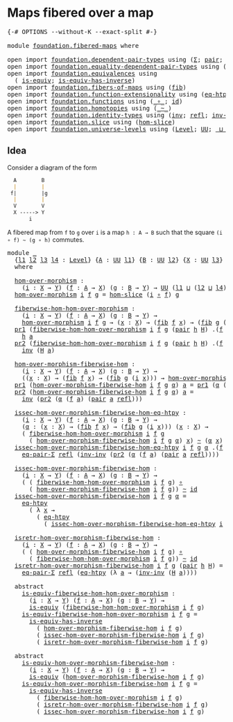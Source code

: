 # Maps fibered over a map

<pre class="Agda"><a id="36" class="Symbol">{-#</a> <a id="40" class="Keyword">OPTIONS</a> <a id="48" class="Pragma">--without-K</a> <a id="60" class="Pragma">--exact-split</a> <a id="74" class="Symbol">#-}</a>

<a id="79" class="Keyword">module</a> <a id="86" href="foundation.fibered-maps.html" class="Module">foundation.fibered-maps</a> <a id="110" class="Keyword">where</a>

<a id="117" class="Keyword">open</a> <a id="122" class="Keyword">import</a> <a id="129" href="foundation.dependent-pair-types.html" class="Module">foundation.dependent-pair-types</a> <a id="161" class="Keyword">using</a> <a id="167" class="Symbol">(</a><a id="168" href="foundation-core.dependent-pair-types.html#502" class="Record">Σ</a><a id="169" class="Symbol">;</a> <a id="171" href="foundation-core.dependent-pair-types.html#575" class="InductiveConstructor">pair</a><a id="175" class="Symbol">;</a> <a id="177" href="foundation-core.dependent-pair-types.html#592" class="Field">pr1</a><a id="180" class="Symbol">;</a> <a id="182" href="foundation-core.dependent-pair-types.html#604" class="Field">pr2</a><a id="185" class="Symbol">)</a>
<a id="187" class="Keyword">open</a> <a id="192" class="Keyword">import</a> <a id="199" href="foundation.equality-dependent-pair-types.html" class="Module">foundation.equality-dependent-pair-types</a> <a id="240" class="Keyword">using</a> <a id="246" class="Symbol">(</a><a id="247" href="foundation.equality-dependent-pair-types.html#1273" class="Function">eq-pair-Σ</a><a id="256" class="Symbol">)</a>
<a id="258" class="Keyword">open</a> <a id="263" class="Keyword">import</a> <a id="270" href="foundation.equivalences.html" class="Module">foundation.equivalences</a> <a id="294" class="Keyword">using</a>
  <a id="302" class="Symbol">(</a> <a id="304" href="foundation-core.equivalences.html#1542" class="Function">is-equiv</a><a id="312" class="Symbol">;</a> <a id="314" href="foundation-core.equivalences.html#2999" class="Function">is-equiv-has-inverse</a><a id="334" class="Symbol">)</a>
<a id="336" class="Keyword">open</a> <a id="341" class="Keyword">import</a> <a id="348" href="foundation.fibers-of-maps.html" class="Module">foundation.fibers-of-maps</a> <a id="374" class="Keyword">using</a> <a id="380" class="Symbol">(</a><a id="381" href="foundation-core.fibers-of-maps.html#928" class="Function">fib</a><a id="384" class="Symbol">)</a>
<a id="386" class="Keyword">open</a> <a id="391" class="Keyword">import</a> <a id="398" href="foundation.function-extensionality.html" class="Module">foundation.function-extensionality</a> <a id="433" class="Keyword">using</a> <a id="439" class="Symbol">(</a><a id="440" href="foundation.function-extensionality.html#1446" class="Function">eq-htpy</a><a id="447" class="Symbol">)</a>
<a id="449" class="Keyword">open</a> <a id="454" class="Keyword">import</a> <a id="461" href="foundation.functions.html" class="Module">foundation.functions</a> <a id="482" class="Keyword">using</a> <a id="488" class="Symbol">(</a><a id="489" href="foundation-core.functions.html#407" class="Function Operator">_∘_</a><a id="492" class="Symbol">;</a> <a id="494" href="foundation-core.functions.html#309" class="Function">id</a><a id="496" class="Symbol">)</a>
<a id="498" class="Keyword">open</a> <a id="503" class="Keyword">import</a> <a id="510" href="foundation.homotopies.html" class="Module">foundation.homotopies</a> <a id="532" class="Keyword">using</a> <a id="538" class="Symbol">(</a><a id="539" href="foundation-core.homotopies.html#467" class="Function Operator">_~_</a><a id="542" class="Symbol">)</a>
<a id="544" class="Keyword">open</a> <a id="549" class="Keyword">import</a> <a id="556" href="foundation.identity-types.html" class="Module">foundation.identity-types</a> <a id="582" class="Keyword">using</a> <a id="588" class="Symbol">(</a><a id="589" href="foundation-core.identity-types.html#1552" class="Function">inv</a><a id="592" class="Symbol">;</a> <a id="594" href="foundation-core.identity-types.html#694" class="InductiveConstructor">refl</a><a id="598" class="Symbol">;</a> <a id="600" href="foundation-core.identity-types.html#2169" class="Function">inv-inv</a><a id="607" class="Symbol">)</a>
<a id="609" class="Keyword">open</a> <a id="614" class="Keyword">import</a> <a id="621" href="foundation.slice.html" class="Module">foundation.slice</a> <a id="638" class="Keyword">using</a> <a id="644" class="Symbol">(</a><a id="645" href="foundation.slice.html#2961" class="Function">hom-slice</a><a id="654" class="Symbol">)</a>
<a id="656" class="Keyword">open</a> <a id="661" class="Keyword">import</a> <a id="668" href="foundation.universe-levels.html" class="Module">foundation.universe-levels</a> <a id="695" class="Keyword">using</a> <a id="701" class="Symbol">(</a><a id="702" href="Agda.Primitive.html#597" class="Postulate">Level</a><a id="707" class="Symbol">;</a> <a id="709" href="foundation-core.universe-levels.html#222" class="Primitive">UU</a><a id="711" class="Symbol">;</a> <a id="713" href="Agda.Primitive.html#810" class="Primitive Operator">_⊔_</a><a id="716" class="Symbol">)</a>
</pre>
## Idea

Consider a diagram of the form

```md
  A        B
  |        |
 f|        |g
  |        |
  V        V
  X -----> Y
       i
```

A fibered map from `f` to `g` over `i` is a map `h : A → B` such that the square `(i ∘ f) ~ (g ∘ h)` commutes.

<pre class="Agda"><a id="983" class="Keyword">module</a> <a id="990" href="foundation.fibered-maps.html#990" class="Module">_</a>
  <a id="994" class="Symbol">{</a><a id="995" href="foundation.fibered-maps.html#995" class="Bound">l1</a> <a id="998" href="foundation.fibered-maps.html#998" class="Bound">l2</a> <a id="1001" href="foundation.fibered-maps.html#1001" class="Bound">l3</a> <a id="1004" href="foundation.fibered-maps.html#1004" class="Bound">l4</a> <a id="1007" class="Symbol">:</a> <a id="1009" href="Agda.Primitive.html#597" class="Postulate">Level</a><a id="1014" class="Symbol">}</a> <a id="1016" class="Symbol">{</a><a id="1017" href="foundation.fibered-maps.html#1017" class="Bound">A</a> <a id="1019" class="Symbol">:</a> <a id="1021" href="foundation-core.universe-levels.html#222" class="Primitive">UU</a> <a id="1024" href="foundation.fibered-maps.html#995" class="Bound">l1</a><a id="1026" class="Symbol">}</a> <a id="1028" class="Symbol">{</a><a id="1029" href="foundation.fibered-maps.html#1029" class="Bound">B</a> <a id="1031" class="Symbol">:</a> <a id="1033" href="foundation-core.universe-levels.html#222" class="Primitive">UU</a> <a id="1036" href="foundation.fibered-maps.html#998" class="Bound">l2</a><a id="1038" class="Symbol">}</a> <a id="1040" class="Symbol">{</a><a id="1041" href="foundation.fibered-maps.html#1041" class="Bound">X</a> <a id="1043" class="Symbol">:</a> <a id="1045" href="foundation-core.universe-levels.html#222" class="Primitive">UU</a> <a id="1048" href="foundation.fibered-maps.html#1001" class="Bound">l3</a><a id="1050" class="Symbol">}</a> <a id="1052" class="Symbol">{</a><a id="1053" href="foundation.fibered-maps.html#1053" class="Bound">Y</a> <a id="1055" class="Symbol">:</a> <a id="1057" href="foundation-core.universe-levels.html#222" class="Primitive">UU</a> <a id="1060" href="foundation.fibered-maps.html#1004" class="Bound">l4</a><a id="1062" class="Symbol">}</a>
  <a id="1066" class="Keyword">where</a>

  <a id="1075" href="foundation.fibered-maps.html#1075" class="Function">hom-over-morphism</a> <a id="1093" class="Symbol">:</a>
    <a id="1099" class="Symbol">(</a><a id="1100" href="foundation.fibered-maps.html#1100" class="Bound">i</a> <a id="1102" class="Symbol">:</a> <a id="1104" href="foundation.fibered-maps.html#1041" class="Bound">X</a> <a id="1106" class="Symbol">→</a> <a id="1108" href="foundation.fibered-maps.html#1053" class="Bound">Y</a><a id="1109" class="Symbol">)</a> <a id="1111" class="Symbol">(</a><a id="1112" href="foundation.fibered-maps.html#1112" class="Bound">f</a> <a id="1114" class="Symbol">:</a> <a id="1116" href="foundation.fibered-maps.html#1017" class="Bound">A</a> <a id="1118" class="Symbol">→</a> <a id="1120" href="foundation.fibered-maps.html#1041" class="Bound">X</a><a id="1121" class="Symbol">)</a> <a id="1123" class="Symbol">(</a><a id="1124" href="foundation.fibered-maps.html#1124" class="Bound">g</a> <a id="1126" class="Symbol">:</a> <a id="1128" href="foundation.fibered-maps.html#1029" class="Bound">B</a> <a id="1130" class="Symbol">→</a> <a id="1132" href="foundation.fibered-maps.html#1053" class="Bound">Y</a><a id="1133" class="Symbol">)</a> <a id="1135" class="Symbol">→</a> <a id="1137" href="foundation-core.universe-levels.html#222" class="Primitive">UU</a> <a id="1140" class="Symbol">(</a><a id="1141" href="foundation.fibered-maps.html#995" class="Bound">l1</a> <a id="1144" href="Agda.Primitive.html#810" class="Primitive Operator">⊔</a> <a id="1146" class="Symbol">(</a><a id="1147" href="foundation.fibered-maps.html#998" class="Bound">l2</a> <a id="1150" href="Agda.Primitive.html#810" class="Primitive Operator">⊔</a> <a id="1152" href="foundation.fibered-maps.html#1004" class="Bound">l4</a><a id="1154" class="Symbol">))</a>
  <a id="1159" href="foundation.fibered-maps.html#1075" class="Function">hom-over-morphism</a> <a id="1177" href="foundation.fibered-maps.html#1177" class="Bound">i</a> <a id="1179" href="foundation.fibered-maps.html#1179" class="Bound">f</a> <a id="1181" href="foundation.fibered-maps.html#1181" class="Bound">g</a> <a id="1183" class="Symbol">=</a> <a id="1185" href="foundation.slice.html#2961" class="Function">hom-slice</a> <a id="1195" class="Symbol">(</a><a id="1196" href="foundation.fibered-maps.html#1177" class="Bound">i</a> <a id="1198" href="foundation-core.functions.html#407" class="Function Operator">∘</a> <a id="1200" href="foundation.fibered-maps.html#1179" class="Bound">f</a><a id="1201" class="Symbol">)</a> <a id="1203" href="foundation.fibered-maps.html#1181" class="Bound">g</a>

  <a id="1208" href="foundation.fibered-maps.html#1208" class="Function">fiberwise-hom-hom-over-morphism</a> <a id="1240" class="Symbol">:</a>
    <a id="1246" class="Symbol">(</a><a id="1247" href="foundation.fibered-maps.html#1247" class="Bound">i</a> <a id="1249" class="Symbol">:</a> <a id="1251" href="foundation.fibered-maps.html#1041" class="Bound">X</a> <a id="1253" class="Symbol">→</a> <a id="1255" href="foundation.fibered-maps.html#1053" class="Bound">Y</a><a id="1256" class="Symbol">)</a> <a id="1258" class="Symbol">(</a><a id="1259" href="foundation.fibered-maps.html#1259" class="Bound">f</a> <a id="1261" class="Symbol">:</a> <a id="1263" href="foundation.fibered-maps.html#1017" class="Bound">A</a> <a id="1265" class="Symbol">→</a> <a id="1267" href="foundation.fibered-maps.html#1041" class="Bound">X</a><a id="1268" class="Symbol">)</a> <a id="1270" class="Symbol">(</a><a id="1271" href="foundation.fibered-maps.html#1271" class="Bound">g</a> <a id="1273" class="Symbol">:</a> <a id="1275" href="foundation.fibered-maps.html#1029" class="Bound">B</a> <a id="1277" class="Symbol">→</a> <a id="1279" href="foundation.fibered-maps.html#1053" class="Bound">Y</a><a id="1280" class="Symbol">)</a> <a id="1282" class="Symbol">→</a>
    <a id="1288" href="foundation.fibered-maps.html#1075" class="Function">hom-over-morphism</a> <a id="1306" href="foundation.fibered-maps.html#1247" class="Bound">i</a> <a id="1308" href="foundation.fibered-maps.html#1259" class="Bound">f</a> <a id="1310" href="foundation.fibered-maps.html#1271" class="Bound">g</a> <a id="1312" class="Symbol">→</a> <a id="1314" class="Symbol">(</a><a id="1315" href="foundation.fibered-maps.html#1315" class="Bound">x</a> <a id="1317" class="Symbol">:</a> <a id="1319" href="foundation.fibered-maps.html#1041" class="Bound">X</a><a id="1320" class="Symbol">)</a> <a id="1322" class="Symbol">→</a> <a id="1324" class="Symbol">(</a><a id="1325" href="foundation-core.fibers-of-maps.html#928" class="Function">fib</a> <a id="1329" href="foundation.fibered-maps.html#1259" class="Bound">f</a> <a id="1331" href="foundation.fibered-maps.html#1315" class="Bound">x</a><a id="1332" class="Symbol">)</a> <a id="1334" class="Symbol">→</a> <a id="1336" class="Symbol">(</a><a id="1337" href="foundation-core.fibers-of-maps.html#928" class="Function">fib</a> <a id="1341" href="foundation.fibered-maps.html#1271" class="Bound">g</a> <a id="1343" class="Symbol">(</a><a id="1344" href="foundation.fibered-maps.html#1247" class="Bound">i</a> <a id="1346" href="foundation.fibered-maps.html#1315" class="Bound">x</a><a id="1347" class="Symbol">))</a>
  <a id="1352" href="foundation-core.dependent-pair-types.html#592" class="Field">pr1</a> <a id="1356" class="Symbol">(</a><a id="1357" href="foundation.fibered-maps.html#1208" class="Function">fiberwise-hom-hom-over-morphism</a> <a id="1389" href="foundation.fibered-maps.html#1389" class="Bound">i</a> <a id="1391" href="foundation.fibered-maps.html#1391" class="Bound">f</a> <a id="1393" href="foundation.fibered-maps.html#1393" class="Bound">g</a> <a id="1395" class="Symbol">(</a><a id="1396" href="foundation-core.dependent-pair-types.html#575" class="InductiveConstructor">pair</a> <a id="1401" href="foundation.fibered-maps.html#1401" class="Bound">h</a> <a id="1403" href="foundation.fibered-maps.html#1403" class="Bound">H</a><a id="1404" class="Symbol">)</a> <a id="1406" class="DottedPattern Symbol">.(</a><a id="1408" href="foundation.fibered-maps.html#1391" class="DottedPattern Bound">f</a> <a id="1410" href="foundation.fibered-maps.html#1419" class="DottedPattern Bound">a</a><a id="1411" class="DottedPattern Symbol">)</a> <a id="1413" class="Symbol">(</a><a id="1414" href="foundation-core.dependent-pair-types.html#575" class="InductiveConstructor">pair</a> <a id="1419" href="foundation.fibered-maps.html#1419" class="Bound">a</a> <a id="1421" href="foundation-core.identity-types.html#694" class="InductiveConstructor">refl</a><a id="1425" class="Symbol">))</a> <a id="1428" class="Symbol">=</a>
    <a id="1434" href="foundation.fibered-maps.html#1401" class="Bound">h</a> <a id="1436" href="foundation.fibered-maps.html#1419" class="Bound">a</a>
  <a id="1440" href="foundation-core.dependent-pair-types.html#604" class="Field">pr2</a> <a id="1444" class="Symbol">(</a><a id="1445" href="foundation.fibered-maps.html#1208" class="Function">fiberwise-hom-hom-over-morphism</a> <a id="1477" href="foundation.fibered-maps.html#1477" class="Bound">i</a> <a id="1479" href="foundation.fibered-maps.html#1479" class="Bound">f</a> <a id="1481" href="foundation.fibered-maps.html#1481" class="Bound">g</a> <a id="1483" class="Symbol">(</a><a id="1484" href="foundation-core.dependent-pair-types.html#575" class="InductiveConstructor">pair</a> <a id="1489" href="foundation.fibered-maps.html#1489" class="Bound">h</a> <a id="1491" href="foundation.fibered-maps.html#1491" class="Bound">H</a><a id="1492" class="Symbol">)</a> <a id="1494" class="DottedPattern Symbol">.(</a><a id="1496" href="foundation.fibered-maps.html#1479" class="DottedPattern Bound">f</a> <a id="1498" href="foundation.fibered-maps.html#1507" class="DottedPattern Bound">a</a><a id="1499" class="DottedPattern Symbol">)</a> <a id="1501" class="Symbol">(</a><a id="1502" href="foundation-core.dependent-pair-types.html#575" class="InductiveConstructor">pair</a> <a id="1507" href="foundation.fibered-maps.html#1507" class="Bound">a</a> <a id="1509" href="foundation-core.identity-types.html#694" class="InductiveConstructor">refl</a><a id="1513" class="Symbol">))</a> <a id="1516" class="Symbol">=</a>
    <a id="1522" href="foundation-core.identity-types.html#1552" class="Function">inv</a> <a id="1526" class="Symbol">(</a><a id="1527" href="foundation.fibered-maps.html#1491" class="Bound">H</a> <a id="1529" href="foundation.fibered-maps.html#1507" class="Bound">a</a><a id="1530" class="Symbol">)</a>

  <a id="1535" href="foundation.fibered-maps.html#1535" class="Function">hom-over-morphism-fiberwise-hom</a> <a id="1567" class="Symbol">:</a>
    <a id="1573" class="Symbol">(</a><a id="1574" href="foundation.fibered-maps.html#1574" class="Bound">i</a> <a id="1576" class="Symbol">:</a> <a id="1578" href="foundation.fibered-maps.html#1041" class="Bound">X</a> <a id="1580" class="Symbol">→</a> <a id="1582" href="foundation.fibered-maps.html#1053" class="Bound">Y</a><a id="1583" class="Symbol">)</a> <a id="1585" class="Symbol">(</a><a id="1586" href="foundation.fibered-maps.html#1586" class="Bound">f</a> <a id="1588" class="Symbol">:</a> <a id="1590" href="foundation.fibered-maps.html#1017" class="Bound">A</a> <a id="1592" class="Symbol">→</a> <a id="1594" href="foundation.fibered-maps.html#1041" class="Bound">X</a><a id="1595" class="Symbol">)</a> <a id="1597" class="Symbol">(</a><a id="1598" href="foundation.fibered-maps.html#1598" class="Bound">g</a> <a id="1600" class="Symbol">:</a> <a id="1602" href="foundation.fibered-maps.html#1029" class="Bound">B</a> <a id="1604" class="Symbol">→</a> <a id="1606" href="foundation.fibered-maps.html#1053" class="Bound">Y</a><a id="1607" class="Symbol">)</a> <a id="1609" class="Symbol">→</a>
    <a id="1615" class="Symbol">((</a><a id="1617" href="foundation.fibered-maps.html#1617" class="Bound">x</a> <a id="1619" class="Symbol">:</a> <a id="1621" href="foundation.fibered-maps.html#1041" class="Bound">X</a><a id="1622" class="Symbol">)</a> <a id="1624" class="Symbol">→</a> <a id="1626" class="Symbol">(</a><a id="1627" href="foundation-core.fibers-of-maps.html#928" class="Function">fib</a> <a id="1631" href="foundation.fibered-maps.html#1586" class="Bound">f</a> <a id="1633" href="foundation.fibered-maps.html#1617" class="Bound">x</a><a id="1634" class="Symbol">)</a> <a id="1636" class="Symbol">→</a> <a id="1638" class="Symbol">(</a><a id="1639" href="foundation-core.fibers-of-maps.html#928" class="Function">fib</a> <a id="1643" href="foundation.fibered-maps.html#1598" class="Bound">g</a> <a id="1645" class="Symbol">(</a><a id="1646" href="foundation.fibered-maps.html#1574" class="Bound">i</a> <a id="1648" href="foundation.fibered-maps.html#1617" class="Bound">x</a><a id="1649" class="Symbol">)))</a> <a id="1653" class="Symbol">→</a> <a id="1655" href="foundation.fibered-maps.html#1075" class="Function">hom-over-morphism</a> <a id="1673" href="foundation.fibered-maps.html#1574" class="Bound">i</a> <a id="1675" href="foundation.fibered-maps.html#1586" class="Bound">f</a> <a id="1677" href="foundation.fibered-maps.html#1598" class="Bound">g</a>
  <a id="1681" href="foundation-core.dependent-pair-types.html#592" class="Field">pr1</a> <a id="1685" class="Symbol">(</a><a id="1686" href="foundation.fibered-maps.html#1535" class="Function">hom-over-morphism-fiberwise-hom</a> <a id="1718" href="foundation.fibered-maps.html#1718" class="Bound">i</a> <a id="1720" href="foundation.fibered-maps.html#1720" class="Bound">f</a> <a id="1722" href="foundation.fibered-maps.html#1722" class="Bound">g</a> <a id="1724" href="foundation.fibered-maps.html#1724" class="Bound">α</a><a id="1725" class="Symbol">)</a> <a id="1727" href="foundation.fibered-maps.html#1727" class="Bound">a</a> <a id="1729" class="Symbol">=</a> <a id="1731" href="foundation-core.dependent-pair-types.html#592" class="Field">pr1</a> <a id="1735" class="Symbol">(</a><a id="1736" href="foundation.fibered-maps.html#1724" class="Bound">α</a> <a id="1738" class="Symbol">(</a><a id="1739" href="foundation.fibered-maps.html#1720" class="Bound">f</a> <a id="1741" href="foundation.fibered-maps.html#1727" class="Bound">a</a><a id="1742" class="Symbol">)</a> <a id="1744" class="Symbol">(</a><a id="1745" href="foundation-core.dependent-pair-types.html#575" class="InductiveConstructor">pair</a> <a id="1750" href="foundation.fibered-maps.html#1727" class="Bound">a</a> <a id="1752" href="foundation-core.identity-types.html#694" class="InductiveConstructor">refl</a><a id="1756" class="Symbol">))</a>
  <a id="1761" href="foundation-core.dependent-pair-types.html#604" class="Field">pr2</a> <a id="1765" class="Symbol">(</a><a id="1766" href="foundation.fibered-maps.html#1535" class="Function">hom-over-morphism-fiberwise-hom</a> <a id="1798" href="foundation.fibered-maps.html#1798" class="Bound">i</a> <a id="1800" href="foundation.fibered-maps.html#1800" class="Bound">f</a> <a id="1802" href="foundation.fibered-maps.html#1802" class="Bound">g</a> <a id="1804" href="foundation.fibered-maps.html#1804" class="Bound">α</a><a id="1805" class="Symbol">)</a> <a id="1807" href="foundation.fibered-maps.html#1807" class="Bound">a</a> <a id="1809" class="Symbol">=</a>
    <a id="1815" href="foundation-core.identity-types.html#1552" class="Function">inv</a> <a id="1819" class="Symbol">(</a><a id="1820" href="foundation-core.dependent-pair-types.html#604" class="Field">pr2</a> <a id="1824" class="Symbol">(</a><a id="1825" href="foundation.fibered-maps.html#1804" class="Bound">α</a> <a id="1827" class="Symbol">(</a><a id="1828" href="foundation.fibered-maps.html#1800" class="Bound">f</a> <a id="1830" href="foundation.fibered-maps.html#1807" class="Bound">a</a><a id="1831" class="Symbol">)</a> <a id="1833" class="Symbol">(</a><a id="1834" href="foundation-core.dependent-pair-types.html#575" class="InductiveConstructor">pair</a> <a id="1839" href="foundation.fibered-maps.html#1807" class="Bound">a</a> <a id="1841" href="foundation-core.identity-types.html#694" class="InductiveConstructor">refl</a><a id="1845" class="Symbol">)))</a>

  <a id="1852" href="foundation.fibered-maps.html#1852" class="Function">issec-hom-over-morphism-fiberwise-hom-eq-htpy</a> <a id="1898" class="Symbol">:</a>
    <a id="1904" class="Symbol">(</a><a id="1905" href="foundation.fibered-maps.html#1905" class="Bound">i</a> <a id="1907" class="Symbol">:</a> <a id="1909" href="foundation.fibered-maps.html#1041" class="Bound">X</a> <a id="1911" class="Symbol">→</a> <a id="1913" href="foundation.fibered-maps.html#1053" class="Bound">Y</a><a id="1914" class="Symbol">)</a> <a id="1916" class="Symbol">(</a><a id="1917" href="foundation.fibered-maps.html#1917" class="Bound">f</a> <a id="1919" class="Symbol">:</a> <a id="1921" href="foundation.fibered-maps.html#1017" class="Bound">A</a> <a id="1923" class="Symbol">→</a> <a id="1925" href="foundation.fibered-maps.html#1041" class="Bound">X</a><a id="1926" class="Symbol">)</a> <a id="1928" class="Symbol">(</a><a id="1929" href="foundation.fibered-maps.html#1929" class="Bound">g</a> <a id="1931" class="Symbol">:</a> <a id="1933" href="foundation.fibered-maps.html#1029" class="Bound">B</a> <a id="1935" class="Symbol">→</a> <a id="1937" href="foundation.fibered-maps.html#1053" class="Bound">Y</a><a id="1938" class="Symbol">)</a> <a id="1940" class="Symbol">→</a>
    <a id="1946" class="Symbol">(</a><a id="1947" href="foundation.fibered-maps.html#1947" class="Bound">α</a> <a id="1949" class="Symbol">:</a> <a id="1951" class="Symbol">(</a><a id="1952" href="foundation.fibered-maps.html#1952" class="Bound">x</a> <a id="1954" class="Symbol">:</a> <a id="1956" href="foundation.fibered-maps.html#1041" class="Bound">X</a><a id="1957" class="Symbol">)</a> <a id="1959" class="Symbol">→</a> <a id="1961" class="Symbol">(</a><a id="1962" href="foundation-core.fibers-of-maps.html#928" class="Function">fib</a> <a id="1966" href="foundation.fibered-maps.html#1917" class="Bound">f</a> <a id="1968" href="foundation.fibered-maps.html#1952" class="Bound">x</a><a id="1969" class="Symbol">)</a> <a id="1971" class="Symbol">→</a> <a id="1973" class="Symbol">(</a><a id="1974" href="foundation-core.fibers-of-maps.html#928" class="Function">fib</a> <a id="1978" href="foundation.fibered-maps.html#1929" class="Bound">g</a> <a id="1980" class="Symbol">(</a><a id="1981" href="foundation.fibered-maps.html#1905" class="Bound">i</a> <a id="1983" href="foundation.fibered-maps.html#1952" class="Bound">x</a><a id="1984" class="Symbol">)))</a> <a id="1988" class="Symbol">(</a><a id="1989" href="foundation.fibered-maps.html#1989" class="Bound">x</a> <a id="1991" class="Symbol">:</a> <a id="1993" href="foundation.fibered-maps.html#1041" class="Bound">X</a><a id="1994" class="Symbol">)</a> <a id="1996" class="Symbol">→</a>
    <a id="2002" class="Symbol">(</a> <a id="2004" href="foundation.fibered-maps.html#1208" class="Function">fiberwise-hom-hom-over-morphism</a> <a id="2036" href="foundation.fibered-maps.html#1905" class="Bound">i</a> <a id="2038" href="foundation.fibered-maps.html#1917" class="Bound">f</a> <a id="2040" href="foundation.fibered-maps.html#1929" class="Bound">g</a>
      <a id="2048" class="Symbol">(</a> <a id="2050" href="foundation.fibered-maps.html#1535" class="Function">hom-over-morphism-fiberwise-hom</a> <a id="2082" href="foundation.fibered-maps.html#1905" class="Bound">i</a> <a id="2084" href="foundation.fibered-maps.html#1917" class="Bound">f</a> <a id="2086" href="foundation.fibered-maps.html#1929" class="Bound">g</a> <a id="2088" href="foundation.fibered-maps.html#1947" class="Bound">α</a><a id="2089" class="Symbol">)</a> <a id="2091" href="foundation.fibered-maps.html#1989" class="Bound">x</a><a id="2092" class="Symbol">)</a> <a id="2094" href="foundation-core.homotopies.html#467" class="Function Operator">~</a> <a id="2096" class="Symbol">(</a><a id="2097" href="foundation.fibered-maps.html#1947" class="Bound">α</a> <a id="2099" href="foundation.fibered-maps.html#1989" class="Bound">x</a><a id="2100" class="Symbol">)</a>
  <a id="2104" href="foundation.fibered-maps.html#1852" class="Function">issec-hom-over-morphism-fiberwise-hom-eq-htpy</a> <a id="2150" href="foundation.fibered-maps.html#2150" class="Bound">i</a> <a id="2152" href="foundation.fibered-maps.html#2152" class="Bound">f</a> <a id="2154" href="foundation.fibered-maps.html#2154" class="Bound">g</a> <a id="2156" href="foundation.fibered-maps.html#2156" class="Bound">α</a> <a id="2158" class="DottedPattern Symbol">.(</a><a id="2160" href="foundation.fibered-maps.html#2152" class="DottedPattern Bound">f</a> <a id="2162" href="foundation.fibered-maps.html#2171" class="DottedPattern Bound">a</a><a id="2163" class="DottedPattern Symbol">)</a> <a id="2165" class="Symbol">(</a><a id="2166" href="foundation-core.dependent-pair-types.html#575" class="InductiveConstructor">pair</a> <a id="2171" href="foundation.fibered-maps.html#2171" class="Bound">a</a> <a id="2173" href="foundation-core.identity-types.html#694" class="InductiveConstructor">refl</a><a id="2177" class="Symbol">)</a> <a id="2179" class="Symbol">=</a>
    <a id="2185" href="foundation.equality-dependent-pair-types.html#1273" class="Function">eq-pair-Σ</a> <a id="2195" href="foundation-core.identity-types.html#694" class="InductiveConstructor">refl</a> <a id="2200" class="Symbol">(</a><a id="2201" href="foundation-core.identity-types.html#2169" class="Function">inv-inv</a> <a id="2209" class="Symbol">(</a><a id="2210" href="foundation-core.dependent-pair-types.html#604" class="Field">pr2</a> <a id="2214" class="Symbol">(</a><a id="2215" href="foundation.fibered-maps.html#2156" class="Bound">α</a> <a id="2217" class="Symbol">(</a><a id="2218" href="foundation.fibered-maps.html#2152" class="Bound">f</a> <a id="2220" href="foundation.fibered-maps.html#2171" class="Bound">a</a><a id="2221" class="Symbol">)</a> <a id="2223" class="Symbol">(</a><a id="2224" href="foundation-core.dependent-pair-types.html#575" class="InductiveConstructor">pair</a> <a id="2229" href="foundation.fibered-maps.html#2171" class="Bound">a</a> <a id="2231" href="foundation-core.identity-types.html#694" class="InductiveConstructor">refl</a><a id="2235" class="Symbol">))))</a>

  <a id="2243" href="foundation.fibered-maps.html#2243" class="Function">issec-hom-over-morphism-fiberwise-hom</a> <a id="2281" class="Symbol">:</a>
    <a id="2287" class="Symbol">(</a><a id="2288" href="foundation.fibered-maps.html#2288" class="Bound">i</a> <a id="2290" class="Symbol">:</a> <a id="2292" href="foundation.fibered-maps.html#1041" class="Bound">X</a> <a id="2294" class="Symbol">→</a> <a id="2296" href="foundation.fibered-maps.html#1053" class="Bound">Y</a><a id="2297" class="Symbol">)</a> <a id="2299" class="Symbol">(</a><a id="2300" href="foundation.fibered-maps.html#2300" class="Bound">f</a> <a id="2302" class="Symbol">:</a> <a id="2304" href="foundation.fibered-maps.html#1017" class="Bound">A</a> <a id="2306" class="Symbol">→</a> <a id="2308" href="foundation.fibered-maps.html#1041" class="Bound">X</a><a id="2309" class="Symbol">)</a> <a id="2311" class="Symbol">(</a><a id="2312" href="foundation.fibered-maps.html#2312" class="Bound">g</a> <a id="2314" class="Symbol">:</a> <a id="2316" href="foundation.fibered-maps.html#1029" class="Bound">B</a> <a id="2318" class="Symbol">→</a> <a id="2320" href="foundation.fibered-maps.html#1053" class="Bound">Y</a><a id="2321" class="Symbol">)</a> <a id="2323" class="Symbol">→</a>
    <a id="2329" class="Symbol">(</a> <a id="2331" class="Symbol">(</a> <a id="2333" href="foundation.fibered-maps.html#1208" class="Function">fiberwise-hom-hom-over-morphism</a> <a id="2365" href="foundation.fibered-maps.html#2288" class="Bound">i</a> <a id="2367" href="foundation.fibered-maps.html#2300" class="Bound">f</a> <a id="2369" href="foundation.fibered-maps.html#2312" class="Bound">g</a><a id="2370" class="Symbol">)</a> <a id="2372" href="foundation-core.functions.html#407" class="Function Operator">∘</a>
      <a id="2380" class="Symbol">(</a> <a id="2382" href="foundation.fibered-maps.html#1535" class="Function">hom-over-morphism-fiberwise-hom</a> <a id="2414" href="foundation.fibered-maps.html#2288" class="Bound">i</a> <a id="2416" href="foundation.fibered-maps.html#2300" class="Bound">f</a> <a id="2418" href="foundation.fibered-maps.html#2312" class="Bound">g</a><a id="2419" class="Symbol">))</a> <a id="2422" href="foundation-core.homotopies.html#467" class="Function Operator">~</a> <a id="2424" href="foundation-core.functions.html#309" class="Function">id</a>
  <a id="2429" href="foundation.fibered-maps.html#2243" class="Function">issec-hom-over-morphism-fiberwise-hom</a> <a id="2467" href="foundation.fibered-maps.html#2467" class="Bound">i</a> <a id="2469" href="foundation.fibered-maps.html#2469" class="Bound">f</a> <a id="2471" href="foundation.fibered-maps.html#2471" class="Bound">g</a> <a id="2473" href="foundation.fibered-maps.html#2473" class="Bound">α</a> <a id="2475" class="Symbol">=</a>
    <a id="2481" href="foundation.function-extensionality.html#1446" class="Function">eq-htpy</a>
      <a id="2495" class="Symbol">(</a> <a id="2497" class="Symbol">λ</a> <a id="2499" href="foundation.fibered-maps.html#2499" class="Bound">x</a> <a id="2501" class="Symbol">→</a>
        <a id="2511" class="Symbol">(</a> <a id="2513" href="foundation.function-extensionality.html#1446" class="Function">eq-htpy</a>
          <a id="2531" class="Symbol">(</a> <a id="2533" href="foundation.fibered-maps.html#1852" class="Function">issec-hom-over-morphism-fiberwise-hom-eq-htpy</a> <a id="2579" href="foundation.fibered-maps.html#2467" class="Bound">i</a> <a id="2581" href="foundation.fibered-maps.html#2469" class="Bound">f</a> <a id="2583" href="foundation.fibered-maps.html#2471" class="Bound">g</a> <a id="2585" href="foundation.fibered-maps.html#2473" class="Bound">α</a> <a id="2587" href="foundation.fibered-maps.html#2499" class="Bound">x</a><a id="2588" class="Symbol">)))</a>

  <a id="2595" href="foundation.fibered-maps.html#2595" class="Function">isretr-hom-over-morphism-fiberwise-hom</a> <a id="2634" class="Symbol">:</a>
    <a id="2640" class="Symbol">(</a><a id="2641" href="foundation.fibered-maps.html#2641" class="Bound">i</a> <a id="2643" class="Symbol">:</a> <a id="2645" href="foundation.fibered-maps.html#1041" class="Bound">X</a> <a id="2647" class="Symbol">→</a> <a id="2649" href="foundation.fibered-maps.html#1053" class="Bound">Y</a><a id="2650" class="Symbol">)</a> <a id="2652" class="Symbol">(</a><a id="2653" href="foundation.fibered-maps.html#2653" class="Bound">f</a> <a id="2655" class="Symbol">:</a> <a id="2657" href="foundation.fibered-maps.html#1017" class="Bound">A</a> <a id="2659" class="Symbol">→</a> <a id="2661" href="foundation.fibered-maps.html#1041" class="Bound">X</a><a id="2662" class="Symbol">)</a> <a id="2664" class="Symbol">(</a><a id="2665" href="foundation.fibered-maps.html#2665" class="Bound">g</a> <a id="2667" class="Symbol">:</a> <a id="2669" href="foundation.fibered-maps.html#1029" class="Bound">B</a> <a id="2671" class="Symbol">→</a> <a id="2673" href="foundation.fibered-maps.html#1053" class="Bound">Y</a><a id="2674" class="Symbol">)</a> <a id="2676" class="Symbol">→</a>
    <a id="2682" class="Symbol">(</a> <a id="2684" class="Symbol">(</a> <a id="2686" href="foundation.fibered-maps.html#1535" class="Function">hom-over-morphism-fiberwise-hom</a> <a id="2718" href="foundation.fibered-maps.html#2641" class="Bound">i</a> <a id="2720" href="foundation.fibered-maps.html#2653" class="Bound">f</a> <a id="2722" href="foundation.fibered-maps.html#2665" class="Bound">g</a><a id="2723" class="Symbol">)</a> <a id="2725" href="foundation-core.functions.html#407" class="Function Operator">∘</a>
      <a id="2733" class="Symbol">(</a> <a id="2735" href="foundation.fibered-maps.html#1208" class="Function">fiberwise-hom-hom-over-morphism</a> <a id="2767" href="foundation.fibered-maps.html#2641" class="Bound">i</a> <a id="2769" href="foundation.fibered-maps.html#2653" class="Bound">f</a> <a id="2771" href="foundation.fibered-maps.html#2665" class="Bound">g</a><a id="2772" class="Symbol">))</a> <a id="2775" href="foundation-core.homotopies.html#467" class="Function Operator">~</a> <a id="2777" href="foundation-core.functions.html#309" class="Function">id</a>
  <a id="2782" href="foundation.fibered-maps.html#2595" class="Function">isretr-hom-over-morphism-fiberwise-hom</a> <a id="2821" href="foundation.fibered-maps.html#2821" class="Bound">i</a> <a id="2823" href="foundation.fibered-maps.html#2823" class="Bound">f</a> <a id="2825" href="foundation.fibered-maps.html#2825" class="Bound">g</a> <a id="2827" class="Symbol">(</a><a id="2828" href="foundation-core.dependent-pair-types.html#575" class="InductiveConstructor">pair</a> <a id="2833" href="foundation.fibered-maps.html#2833" class="Bound">h</a> <a id="2835" href="foundation.fibered-maps.html#2835" class="Bound">H</a><a id="2836" class="Symbol">)</a> <a id="2838" class="Symbol">=</a>
    <a id="2844" href="foundation.equality-dependent-pair-types.html#1273" class="Function">eq-pair-Σ</a> <a id="2854" href="foundation-core.identity-types.html#694" class="InductiveConstructor">refl</a> <a id="2859" class="Symbol">(</a><a id="2860" href="foundation.function-extensionality.html#1446" class="Function">eq-htpy</a> <a id="2868" class="Symbol">(λ</a> <a id="2871" href="foundation.fibered-maps.html#2871" class="Bound">a</a> <a id="2873" class="Symbol">→</a> <a id="2875" class="Symbol">(</a><a id="2876" href="foundation-core.identity-types.html#2169" class="Function">inv-inv</a> <a id="2884" class="Symbol">(</a><a id="2885" href="foundation.fibered-maps.html#2835" class="Bound">H</a> <a id="2887" href="foundation.fibered-maps.html#2871" class="Bound">a</a><a id="2888" class="Symbol">))))</a>

  <a id="2896" class="Keyword">abstract</a>
    <a id="2909" href="foundation.fibered-maps.html#2909" class="Function">is-equiv-fiberwise-hom-hom-over-morphism</a> <a id="2950" class="Symbol">:</a>
      <a id="2958" class="Symbol">(</a><a id="2959" href="foundation.fibered-maps.html#2959" class="Bound">i</a> <a id="2961" class="Symbol">:</a> <a id="2963" href="foundation.fibered-maps.html#1041" class="Bound">X</a> <a id="2965" class="Symbol">→</a> <a id="2967" href="foundation.fibered-maps.html#1053" class="Bound">Y</a><a id="2968" class="Symbol">)</a> <a id="2970" class="Symbol">(</a><a id="2971" href="foundation.fibered-maps.html#2971" class="Bound">f</a> <a id="2973" class="Symbol">:</a> <a id="2975" href="foundation.fibered-maps.html#1017" class="Bound">A</a> <a id="2977" class="Symbol">→</a> <a id="2979" href="foundation.fibered-maps.html#1041" class="Bound">X</a><a id="2980" class="Symbol">)</a> <a id="2982" class="Symbol">(</a><a id="2983" href="foundation.fibered-maps.html#2983" class="Bound">g</a> <a id="2985" class="Symbol">:</a> <a id="2987" href="foundation.fibered-maps.html#1029" class="Bound">B</a> <a id="2989" class="Symbol">→</a> <a id="2991" href="foundation.fibered-maps.html#1053" class="Bound">Y</a><a id="2992" class="Symbol">)</a> <a id="2994" class="Symbol">→</a>
      <a id="3002" href="foundation-core.equivalences.html#1542" class="Function">is-equiv</a> <a id="3011" class="Symbol">(</a><a id="3012" href="foundation.fibered-maps.html#1208" class="Function">fiberwise-hom-hom-over-morphism</a> <a id="3044" href="foundation.fibered-maps.html#2959" class="Bound">i</a> <a id="3046" href="foundation.fibered-maps.html#2971" class="Bound">f</a> <a id="3048" href="foundation.fibered-maps.html#2983" class="Bound">g</a><a id="3049" class="Symbol">)</a>
    <a id="3055" href="foundation.fibered-maps.html#2909" class="Function">is-equiv-fiberwise-hom-hom-over-morphism</a> <a id="3096" href="foundation.fibered-maps.html#3096" class="Bound">i</a> <a id="3098" href="foundation.fibered-maps.html#3098" class="Bound">f</a> <a id="3100" href="foundation.fibered-maps.html#3100" class="Bound">g</a> <a id="3102" class="Symbol">=</a>
      <a id="3110" href="foundation-core.equivalences.html#2999" class="Function">is-equiv-has-inverse</a>
        <a id="3139" class="Symbol">(</a> <a id="3141" href="foundation.fibered-maps.html#1535" class="Function">hom-over-morphism-fiberwise-hom</a> <a id="3173" href="foundation.fibered-maps.html#3096" class="Bound">i</a> <a id="3175" href="foundation.fibered-maps.html#3098" class="Bound">f</a> <a id="3177" href="foundation.fibered-maps.html#3100" class="Bound">g</a><a id="3178" class="Symbol">)</a>
        <a id="3188" class="Symbol">(</a> <a id="3190" href="foundation.fibered-maps.html#2243" class="Function">issec-hom-over-morphism-fiberwise-hom</a> <a id="3228" href="foundation.fibered-maps.html#3096" class="Bound">i</a> <a id="3230" href="foundation.fibered-maps.html#3098" class="Bound">f</a> <a id="3232" href="foundation.fibered-maps.html#3100" class="Bound">g</a><a id="3233" class="Symbol">)</a>
        <a id="3243" class="Symbol">(</a> <a id="3245" href="foundation.fibered-maps.html#2595" class="Function">isretr-hom-over-morphism-fiberwise-hom</a> <a id="3284" href="foundation.fibered-maps.html#3096" class="Bound">i</a> <a id="3286" href="foundation.fibered-maps.html#3098" class="Bound">f</a> <a id="3288" href="foundation.fibered-maps.html#3100" class="Bound">g</a><a id="3289" class="Symbol">)</a>

  <a id="3294" class="Keyword">abstract</a>
    <a id="3307" href="foundation.fibered-maps.html#3307" class="Function">is-equiv-hom-over-morphism-fiberwise-hom</a> <a id="3348" class="Symbol">:</a>
      <a id="3356" class="Symbol">(</a><a id="3357" href="foundation.fibered-maps.html#3357" class="Bound">i</a> <a id="3359" class="Symbol">:</a> <a id="3361" href="foundation.fibered-maps.html#1041" class="Bound">X</a> <a id="3363" class="Symbol">→</a> <a id="3365" href="foundation.fibered-maps.html#1053" class="Bound">Y</a><a id="3366" class="Symbol">)</a> <a id="3368" class="Symbol">(</a><a id="3369" href="foundation.fibered-maps.html#3369" class="Bound">f</a> <a id="3371" class="Symbol">:</a> <a id="3373" href="foundation.fibered-maps.html#1017" class="Bound">A</a> <a id="3375" class="Symbol">→</a> <a id="3377" href="foundation.fibered-maps.html#1041" class="Bound">X</a><a id="3378" class="Symbol">)</a> <a id="3380" class="Symbol">(</a><a id="3381" href="foundation.fibered-maps.html#3381" class="Bound">g</a> <a id="3383" class="Symbol">:</a> <a id="3385" href="foundation.fibered-maps.html#1029" class="Bound">B</a> <a id="3387" class="Symbol">→</a> <a id="3389" href="foundation.fibered-maps.html#1053" class="Bound">Y</a><a id="3390" class="Symbol">)</a> <a id="3392" class="Symbol">→</a>
      <a id="3400" href="foundation-core.equivalences.html#1542" class="Function">is-equiv</a> <a id="3409" class="Symbol">(</a><a id="3410" href="foundation.fibered-maps.html#1535" class="Function">hom-over-morphism-fiberwise-hom</a> <a id="3442" href="foundation.fibered-maps.html#3357" class="Bound">i</a> <a id="3444" href="foundation.fibered-maps.html#3369" class="Bound">f</a> <a id="3446" href="foundation.fibered-maps.html#3381" class="Bound">g</a><a id="3447" class="Symbol">)</a>
    <a id="3453" href="foundation.fibered-maps.html#3307" class="Function">is-equiv-hom-over-morphism-fiberwise-hom</a> <a id="3494" href="foundation.fibered-maps.html#3494" class="Bound">i</a> <a id="3496" href="foundation.fibered-maps.html#3496" class="Bound">f</a> <a id="3498" href="foundation.fibered-maps.html#3498" class="Bound">g</a> <a id="3500" class="Symbol">=</a>
      <a id="3508" href="foundation-core.equivalences.html#2999" class="Function">is-equiv-has-inverse</a>
        <a id="3537" class="Symbol">(</a> <a id="3539" href="foundation.fibered-maps.html#1208" class="Function">fiberwise-hom-hom-over-morphism</a> <a id="3571" href="foundation.fibered-maps.html#3494" class="Bound">i</a> <a id="3573" href="foundation.fibered-maps.html#3496" class="Bound">f</a> <a id="3575" href="foundation.fibered-maps.html#3498" class="Bound">g</a><a id="3576" class="Symbol">)</a>
        <a id="3586" class="Symbol">(</a> <a id="3588" href="foundation.fibered-maps.html#2595" class="Function">isretr-hom-over-morphism-fiberwise-hom</a> <a id="3627" href="foundation.fibered-maps.html#3494" class="Bound">i</a> <a id="3629" href="foundation.fibered-maps.html#3496" class="Bound">f</a> <a id="3631" href="foundation.fibered-maps.html#3498" class="Bound">g</a><a id="3632" class="Symbol">)</a>
        <a id="3642" class="Symbol">(</a> <a id="3644" href="foundation.fibered-maps.html#2243" class="Function">issec-hom-over-morphism-fiberwise-hom</a> <a id="3682" href="foundation.fibered-maps.html#3494" class="Bound">i</a> <a id="3684" href="foundation.fibered-maps.html#3496" class="Bound">f</a> <a id="3686" href="foundation.fibered-maps.html#3498" class="Bound">g</a><a id="3687" class="Symbol">)</a>
</pre>